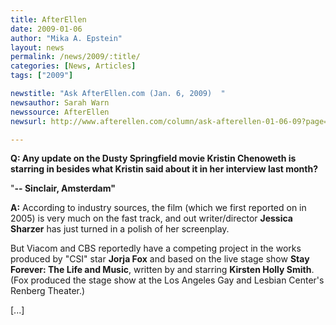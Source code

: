 ```yaml
---
title: AfterEllen
date: 2009-01-06
author: "Mika A. Epstein"
layout: news
permalink: /news/2009/:title/
categories: [News, Articles]
tags: ["2009"]

newstitle: "Ask AfterEllen.com (Jan. 6, 2009)  "
newsauthor: Sarah Warn  
newssource: AfterEllen  
newsurl: http://www.afterellen.com/column/ask-afterellen-01-06-09?page=0%2C3  

---
```


**Q: Any update on the Dusty Springfield movie Kristin Chenoweth is starring in besides what Kristin said about it in her interview last month?**

"**-- Sinclair, Amsterdam"**

**A:** According to industry sources, the film (which we first reported on in 2005) is very much on the fast track, and out writer/director **Jessica Sharzer** has just turned in a polish of her screenplay.

But Viacom and CBS reportedly have a competing project in the works produced by "CSI" star **Jorja Fox** and based on the live stage show **Stay Forever: The Life and Music**, written by and starring **Kirsten Holly Smith**. (Fox produced the stage show at the Los Angeles Gay and Lesbian Center's Renberg Theater.)

[...]


